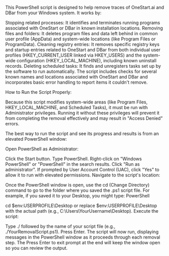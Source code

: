 This PowerShell script is designed to help remove traces of OneStart.ai and DBar from your Windows system. It works by:

Stopping related processes: It identifies and terminates running programs associated with OneStart or DBar in known installation locations.
Removing files and folders: It deletes program files and data left behind in common user profile (AppData) and system-wide locations (like Program Files or ProgramData).
Cleaning registry entries: It removes specific registry keys and startup entries related to OneStart and DBar from both individual user profiles (HKEY_CURRENT_USER linked via HKEY_USERS) and the system-wide configuration (HKEY_LOCAL_MACHINE), including known uninstall records.
Deleting scheduled tasks: It finds and unregisters tasks set up by the software to run automatically.
The script includes checks for several known names and locations associated with OneStart and DBar and incorporates basic error handling to report items it couldn't remove.

How to Run the Script Properly:

Because this script modifies system-wide areas (like Program Files, HKEY_LOCAL_MACHINE, and Scheduled Tasks), it must be run with Administrator privileges. Running it without these privileges will prevent it from completing the removal effectively and may result in "Access Denied" errors.

The best way to run the script and see its progress and results is from an elevated PowerShell window:

Open PowerShell as Administrator:

Click the Start button.
Type PowerShell.
Right-click on "Windows PowerShell" or "PowerShell" in the search results.
Click "Run as administrator".
If prompted by User Account Control (UAC), click "Yes" to allow it to run with elevated permissions.
Navigate to the script's location:

Once the PowerShell window is open, use the cd (Change Directory) command to go to the folder where you saved the .ps1 script file.
For example, if you saved it to your Desktop, you might type:
PowerShell

cd $env:USERPROFILE\Desktop
or replace $env:USERPROFILE\Desktop with the actual path (e.g., C:\Users\YourUsername\Desktop).
Execute the script:

Type ./ followed by the name of your script file (e.g., ./YourRemovalScript.ps1).
Press Enter.
The script will now run, displaying messages in the PowerShell window as it proceeds through each removal step. The Press Enter to exit prompt at the end will keep the window open so you can review the output.

